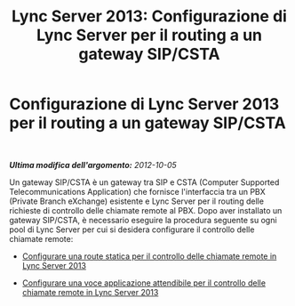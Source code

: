 ﻿---
title: 'Lync Server 2013: Configurazione di Lync Server per il routing a un gateway SIP/CSTA'
TOCTitle: Configurazione di Lync Server 2013 per il routing a un gateway SIP/CSTA
ms:assetid: d75e4cf6-7b36-430a-a91a-0f2559306ba1
ms:mtpsurl: https://technet.microsoft.com/it-it/library/Gg615038(v=OCS.15)
ms:contentKeyID: 49302135
ms.date: 08/24/2015
mtps_version: v=OCS.15
ms.translationtype: HT
---

# Configurazione di Lync Server 2013 per il routing a un gateway SIP/CSTA

 

_**Ultima modifica dell'argomento:** 2012-10-05_

Un gateway SIP/CSTA è un gateway tra SIP e CSTA (Computer Supported Telecommunications Application) che fornisce l'interfaccia tra un PBX (Private Branch eXchange) esistente e Lync Server per il routing delle richieste di controllo delle chiamate remote al PBX. Dopo aver installato un gateway SIP/CSTA, è necessario eseguire la procedura seguente su ogni pool di Lync Server per cui si desidera configurare il controllo delle chiamate remote:

  - [Configurare una route statica per il controllo delle chiamate remote in Lync Server 2013](lync-server-2013-configure-a-static-route-for-remote-call-control.md)

  - [Configurare una voce applicazione attendibile per il controllo delle chiamate remote in Lync Server 2013](lync-server-2013-configure-a-trusted-application-entry-for-remote-call-control.md)

